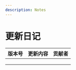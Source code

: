 ```yaml
---
description: Notes
---
```


# 更新日记

| 版本号 | 更新内容 | 贡献者 |
| --- | ---- | --- |
|     |      |     |
|     |      |     |
|     |      |     |

